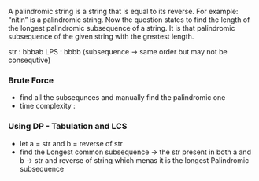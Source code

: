 A palindromic string is a string that is equal to its reverse. For example: “nitin” is a palindromic string. Now the question states to find the length of the longest palindromic subsequence of a string. It is that palindromic subsequence of the given string with the greatest length.


str : bbbab
LPS : bbbb   (subsequence -> same order but may not be consequtive)


### Brute Force 
* find all the subsequnces and manually find the palindromic one 
* time complexity : 

### Using DP - Tabulation and LCS 
* let a = str and b = reverse of str
* find the Longest common subsequence -> the str present in both a and b -> str and reverse of string which menas it is the longest Palindromic subsequence 


